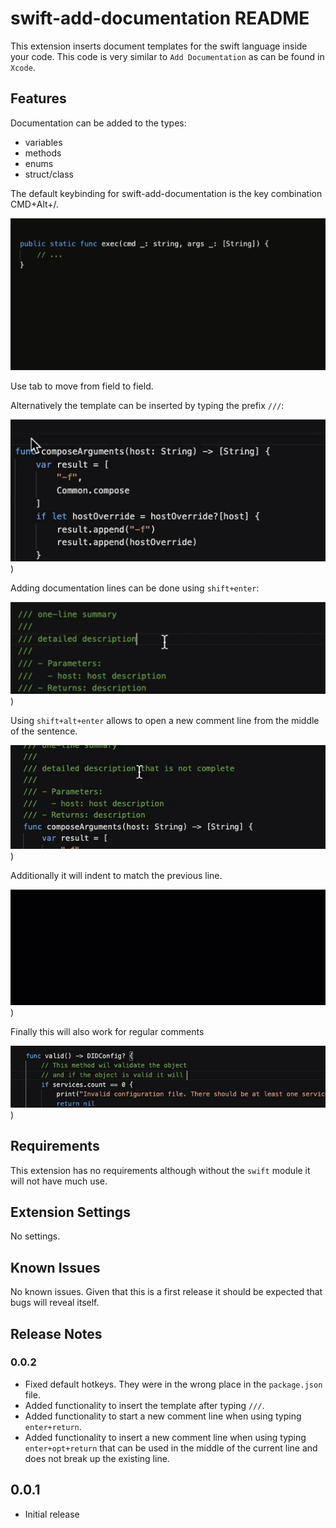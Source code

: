# swift-add-documentation README

This extension inserts document templates for the swift language inside your code. This code is very
similar to `Add Documentation` as can be found in `Xcode`.

## Features

Documentation can be added to the types:

- variables
- methods
- enums
- struct/class

The default keybinding for swift-add-documentation is the key combination CMD+Alt+/.

![demo.gif](https://raw.githubusercontent.com/fappelman/swift-add-documentation/master/images/swift-add-documentation.gif)

Use tab to move from field to field.

Alternatively the template can be inserted by typing the
prefix `///`:

![demo2.gif](https://raw.githubusercontent.com/fappelman/swift-add-documentation/master/images/swift-add-documentation2.gif))

Adding documentation lines can be done using `shift+enter`:

![demo3.gif](https://raw.githubusercontent.com/fappelman/swift-add-documentation/master/images/swift-add-documentation3.gif))

Using `shift+alt+enter` allows to open a new comment line
from the middle of the sentence.

![demo4.gif](https://raw.githubusercontent.com/fappelman/swift-add-documentation/master/images/swift-add-documentation4.gif))

Additionally it will indent to match the previous line.

![demo5.gif](https://raw.githubusercontent.com/fappelman/swift-add-documentation/master/images/swift-add-documentation5.gif))

Finally this will also work for regular comments

![demo6.gif](https://raw.githubusercontent.com/fappelman/swift-add-documentation/master/images/swift-add-documentation6.gif))

## Requirements

This extension has no requirements
although without the `swift` module it will not have much use.

## Extension Settings

No settings.

## Known Issues

No known issues. Given that this is a first release it should
be expected that bugs will reveal itself.

## Release Notes

### 0.0.2

- Fixed default hotkeys. They were in the wrong place in the `package.json` file.
- Added functionality to insert the template after typing `///`.
- Added functionality to start a new comment line  when using typing `enter+return`.
- Added functionality to insert a new comment line when using typing `enter+opt+return` that can be used in the middle of the current line and does not break up the existing line.

## 0.0.1

- Initial release
